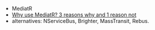 - MediatR
- [Why use MediatR? 3 reasons why and 1 reason not](https://codeopinion.com/why-use-mediatr-3-reasons-why-and-1-reason-not/)
- alternatives: NServiceBus, Brighter, MassTransit, Rebus.